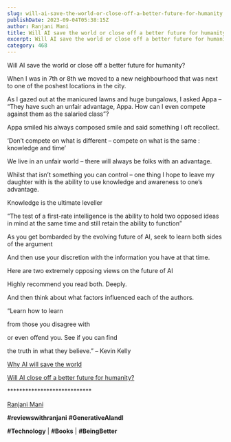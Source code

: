 ```yaml
---
slug: will-ai-save-the-world-or-close-off-a-better-future-for-humanity
publishDate: 2023-09-04T05:38:15Z
author: Ranjani Mani
title: Will AI save the world or close off a better future for humanity? 
excerpt: Will AI save the world or close off a better future for humanity? When I was in 7th or 8th we moved to a new neighbourhood that was next to one of the poshest locations in the city. As I gazed out at the manicured lawns and huge bungalows, I asked Appa – “They have  ... 
category: 468
---
```


Will AI save the world or close off a better future for humanity?

When I was in 7th or 8th we moved to a new neighbourhood that was next to one of the poshest locations in the city.

As I gazed out at the manicured lawns and huge bungalows, I asked Appa – “They have such an unfair advantage, Appa. How can I even compete against them as the salaried class”?

Appa smiled his always composed smile and said something I oft recollect.

‘Don’t compete on what is different – compete on what is the same : knowledge and time’

We live in an unfair world – there will always be folks with an advantage.

Whilst that isn’t something you can control – one thing I hope to leave my daughter with is the ability to use knowledge and awareness to one’s advantage.

Knowledge is the ultimate leveller

“The test of a first-rate intelligence is the ability to hold two opposed ideas in mind at the same time and still retain the ability to function”

As you get bombarded by the evolving future of AI, seek to learn both sides of the argument

And then use your discretion with the information you have at that time.

Here are two extremely opposing views on the future of AI

Highly recommend you read both. Deeply.

And then think about what factors influenced each of the authors.

“Learn how to learn

from those you disagree with

or even offend you. See if you can find

the truth in what they believe.” – Kevin Kelly

[Why AI will save the world](https://a16z.com/2023/06/06/ai-will-save-the-world/)

[Will AI close off a better future for humanity?](https://www.disconnect.blog/p/generative-ai-closes-off-a-better)

\*\*\*\*\*\*\*\*\*\*\*\*\*\*\*\*\*\*\*\*\*\*\*\*\*\*\*\*

[Ranjani Mani](https://www.linkedin.com/feed/#)

**#reviewswithranjani** **#GenerativeAIandI**

**#Technology** | **#Books** | **#BeingBetter**